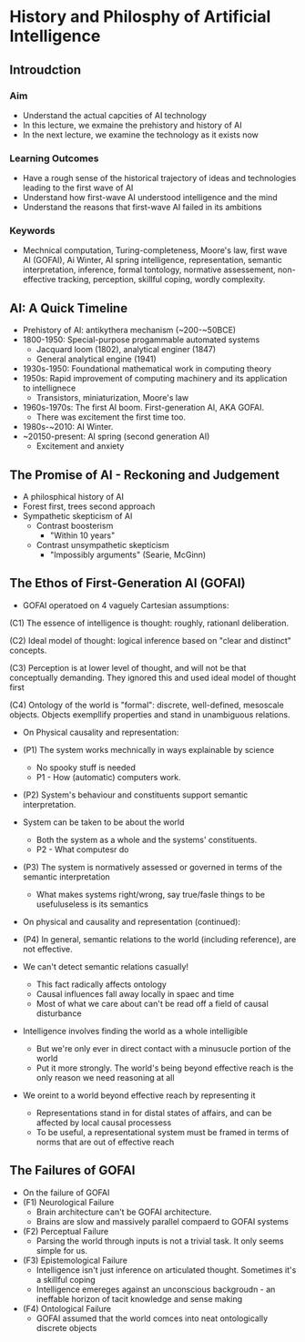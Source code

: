 # History and Philosphy of Artificial Intelligence 

## Introudction
### Aim
* Understand the actual capcities of AI technology
* In this lecture, we exmaine the prehistory and history of AI
* In the next lecture, we examine the technology as it exists now
### Learning Outcomes
* Have a rough sense of the historical trajectory of ideas and technologies leading to the first wave of AI
* Understand how first-wave AI understood intelligence and the mind
* Understand the reasons that first-wave AI failed in its ambitions
### Keywords
* Mechnical computation, Turing-completeness, Moore's law, first wave AI (GOFAI), Ai Winter, AI spring intelligence, representation, semantic interpretation, inference, formal tontology, normative assessement, non-effective tracking, perception, skillful coping, wordly complexity.

## AI: A Quick Timeline
* Prehistory of AI: antikythera mechanism (~200-~50BCE)
* 1800-1950: Special-purpose progammable automated systems
    * Jacquard loom (1802), analytical enginer (1847)
    * General analytical engine (1941)
* 1930s-1950: Foundational mathematical work in computing theory
* 1950s: Rapid improvement of computing machinery and its application to intellignece
    * Transistors, miniaturization, Moore's law
* 1960s-1970s: The first AI boom. First-generation AI, AKA GOFAI.
    * There was excitement the first time too.
* 1980s-~2010: AI Winter.
* ~20150-present: AI spring (second generation AI)
    * Excitement and anxiety

## The Promise of AI - Reckoning and Judgement
* A philosphical history of AI
* Forest first, trees second approach
* Sympathetic skepticism of AI
    * Contrast boosterism
        * "Within 10 years"
    * Contrast unsympathetic skepticism
        * "Impossibly arguments" (Searie, McGinn) 

## The Ethos of First-Generation AI (GOFAI)
* GOFAI operatoed on 4 vaguely Cartesian assumptions:

(C1) The essence of intelligence is thought: roughly, rationanl deliberation.

(C2) Ideal model of thought: logical inference based on "clear and distinct" concepts.

(C3) Perception is at lower level of thought, and will not be that conceptually demanding. They ignored this and used ideal model of thought first

(C4) Ontology of the world is "formal": discrete, well-defined, mesoscale objects. Objects exempllify properties and stand in unambiguous relations.

* On Physical causality and representation:
* (P1) The system works mechnically in ways explainable by science
    * No spooky stuff is needed
    * P1 - How (automatic) computers work.

* (P2) System's behaviour and constituents support semantic interpretation.
* System can be taken to be about the world
    * Both the system as a whole and the systems' constituents.
    * P2 - What computesr do
* (P3) The system is normatively assessed or governed in terms of the semantic interpretation
    * What makes systems right/wrong, say true/fasle things to be usefuluseless is its semantics

* On physical and causality and representation (continued):
* (P4) In general, semantic relations to the world (including reference), are not effective.
* We can't detect semantic relations casually!
    * This fact radically affects ontology
    * Causal influences fall away locally in spaec and time
    * Most of what we care about can't be read off a field of causal disturbance

* Intelligence involves finding the world as a whole intelligible
    * But we're only ever in direct contact with a minusucle portion of the world
    * Put it more strongly. The world's being beyond effective reach is the only reason we need reasoning at all
* We oreint to a world beyond effective reach by representing it
    * Representations stand in for distal states of affairs, and can be affected by local causal processess
    * To be useful, a representational system must be framed in terms of norms that are out of effective reach 

## The Failures of GOFAI
* On the failure of GOFAI
* (F1) Neurological Failure
    * Brain architecture can't be GOFAI architecture.
    * Brains are slow and massively parallel compaerd to GOFAI systems
* (F2) Perceptual Failure
    * Parsing the world through inputs is not a trivial task. It only seems simple for us.
* (F3) Epistemological Failure
    * Intelligence isn't just inference on articulated thought. Sometimes it's a skillful coping
    * Intelligence emereges against an unconscious backgroudn - an ineffable horizon of tacit knowledge and sense making
* (F4) Ontological Failure
    * GOFAI assumed that the world comces into neat ontologically discrete objects